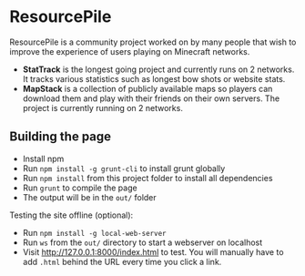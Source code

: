 ResourcePile
================

ResourcePile is a community project worked on by many people that wish to improve the experience of users playing on Minecraft networks.

 - **StatTrack** is the longest going project and currently runs on 2 networks. It tracks various statistics such as longest bow shots or website stats.
 - **MapStack** is a collection of publicly available maps so players can download them and play with their friends on their own servers. The project is currently running on 2 networks.


Building the page
-----------------

- Install npm
- Run `npm install -g grunt-cli` to install grunt globally
- Run `npm install` from this project folder to install all dependencies
- Run `grunt` to compile the page
- The output will be in the `out/` folder

Testing the site offline (optional):

- Run `npm install -g local-web-server`
- Run `ws` from the `out/` directory to start a webserver on localhost
- Visit http://127.0.0.1:8000/index.html to test. You will manually have to add `.html` behind the URL every time you click a link.
